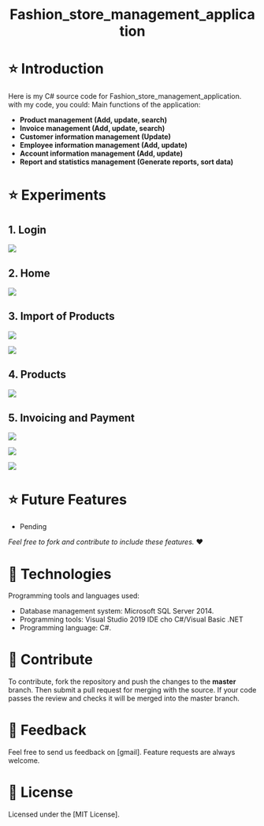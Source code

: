 <p align="center">
 <h1 align="center"> Fashion_store_management_application</h1>
</p>

# ⭐ Introduction

Here is my C# source code for  Fashion_store_management_application. with my code, you could: 
Main functions of the application:
* **Product management (Add, update, search)**
* **Invoice management (Add, update, search)**
* **Customer information management (Update)**
* **Employee information management (Add, update)**
* **Account information management (Add, update)**
* **Report and statistics management (Generate reports, sort data)**

# ⭐ Experiments

## 1. Login

 ![](./docs/login.png)

## 2. Home

 ![](./docs/home.png)
 
## 3. Import of Products

 ![](./docs/insert.png)

  ![](./docs/products.png)

## 4. Products

 ![](./docs/prduc.png)

 ## 5. Invoicing and Payment

 ![](./docs/thongtinhoadon.png)

 ![](./docs/excel.png)

  ![](./docs/order.png)

 # ⭐ Future Features

-   Pending

_Feel free to fork and contribute to include these features._ ❤︎

# 🚀 Technologies

 Programming tools and languages used:
  -   Database management system: Microsoft SQL Server 2014.
  -   Programming tools: Visual Studio 2019 IDE cho C#/Visual Basic .NET
  -   Programming language: C#.

# 🤝 Contribute

To contribute, fork the repository and push the changes to the **master** branch. Then submit a pull request for merging with the source. If your code passes the review and checks it will be merged into the master branch.

# 💬 Feedback

Feel free to send us feedback on [gmail]. Feature requests are always welcome.

# 📝 License

Licensed under the [MIT License].
  
